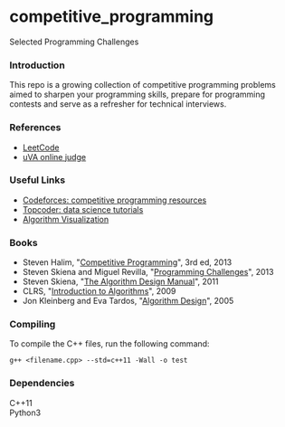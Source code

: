 # competitive_programming
Selected Programming Challenges

### Introduction

This repo is a growing collection of competitive programming problems aimed to sharpen your programming skills, prepare for programming contests and serve as a refresher for technical interviews.

### References

* [LeetCode](https://leetcode.com/)
* [uVA online judge](https://uva.onlinejudge.org/)

### Useful Links

* [Codeforces: competitive programming resources](https://codeforces.com/blog/entry/23054)  
* [Topcoder: data science tutorials](https://www.topcoder.com/community/data-science/data-science-tutorials/) 
* [Algorithm Visualization](https://visualgo.net/en)   

### Books

* Steven Halim, "[Competitive Programming](https://cpbook.net/)", 3rd ed, 2013  
* Steven Skiena and Miguel Revilla, "[Programming Challenges](https://www.amazon.com/gp/product/0387001638/)", 2013  
* Steven Skiena, "[The Algorithm Design Manual](http://www.algorist.com/)", 2011  
* CLRS, "[Introduction to Algorithms](https://mitpress.mit.edu/books/introduction-algorithms-third-edition)", 2009  
* Jon Kleinberg and Eva Tardos, "[Algorithm Design](https://www.amazon.com/Algorithm-Design-Jon-Kleinberg/dp/0321295358)", 2005  

### Compiling

To compile the C++ files, run the following command:

```
g++ <filename.cpp> --std=c++11 -Wall -o test 
```

### Dependencies

C++11  
Python3  

